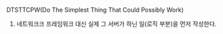 DTSTTCPW(Do The Simplest Thing That Could Possibly Work)

1. 네트워크크 프레임워크 대신 실제 그 서버가 하닌 일(로직 부분)을 먼저 작성한다.